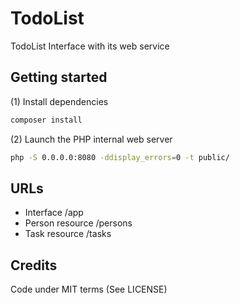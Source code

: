 # TodoList
TodoList Interface with its web service

## Getting started

(1) Install dependencies
```bash
composer install
```

(2) Launch the PHP internal web server
```bash
php -S 0.0.0.0:8080 -ddisplay_errors=0 -t public/
```

## URLs

* Interface /app
* Person resource /persons
* Task resource /tasks

## Credits
Code under MIT terms (See LICENSE)
